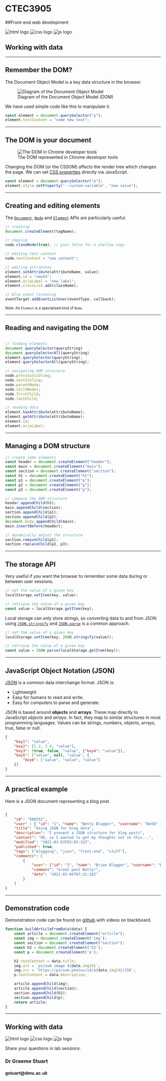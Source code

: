 # CTEC3905
##Front-end web development

<div class="flex-center intro">
  <img src="images/html.svg" alt="html logo">
  <img src="images/css.svg" alt="css logo">
  <img src="images/js.svg" alt="js logo">
</div>

## Working with data

-----


## Remember the DOM?

The Document Object Model is a key data structure in the browser.

<figure>
	<img src="images/DOM.svg" alt="Diagram of the Document Object Model">
	<figcaption>Diagram of the Document Object Model (DOM)</figcaption>
</figure>

We have used simple code like this to manipulate it.

```js
const element = document.querySelector("p");
element.textContent = "some new text";
```

-----

## The DOM is your document

<figure>
	<img src="images/elements.png" alt="The DOM in Chrome developer tools">
	<figcaption>The DOM represented in Chrome developer tools</figcaption>
</figure>

Changing the DOM (or the CSSOM) affects the render tree which changes the page.
We can set [CSS properties](https://developer.mozilla.org/en-US/docs/Web/CSS/CSS_Properties_Reference) directly via JavaScript.

```js
const element = document.querySelector("p");
element.style.setProperty('--custom-variable', "new value");
```

-----

## Creating and editing elements

The [`Document`](https://developer.mozilla.org/en-US/docs/Web/API/Document), [`Node`](https://developer.mozilla.org/en-US/docs/Web/API/Node) and [`Element`](https://developer.mozilla.org/en-US/docs/Web/API/Element) APIs are particularly useful.

```js
// creating
document.createElement(tagName);

// copying
node.cloneNode(true); // pass false for a shallow copy

// editing text content
node.textContent = "new content";

// editing attributes
element.setAttribute(attributeName, value);
element.id = "newId";
element.ariaLabel = "new label";
element.classList.add(className);

// Also event listening
eventTarget.addEventListener(eventType, callback);
```

<small>Note: An <code>Element</code> is a specialised kind of <code>Node</code>.</small>

-----

## Reading and navigating the DOM



```js

// finding elements
document.querySelector(queryString)
document.querySelectorAll(queryString)
element.querySelector(queryString);
element.querySelectorAll(queryString);

// navigating DOM structure
node.previousSibling;
node.nextSibling;
node.parentNode;
node.childNodes;
node.firstChild;
node.lastChild;

// reading data
element.hasAttribute(attributeName);
element.getAttribute(attributeName);
element.id;
element.ariaLabel;
```

-----

## Managing a DOM structure

```js
// create some elements
const header = document.createElement("header");
const main = document.createElement("main");
const section = document.createElement("section");
const h1 = document.createElement("h1");
const p1 = document.createElement("p");
const p2 = document.createElement("p");
const p3 = document.createElement("p");

// compose the DOM structure
header.appendChild(h1);
main.appendChild(section);
section.appendChild(p1);
section.appendChild(p2);
document.body.appendChild(main);
main.insertBefore(header);

// dynamically adjust the structure
section.removeChild(p1);
section.replaceChild(p2, p3);
```

-----

## The storage API

Very useful if you want the browser to remember some data during or between user sessions.

```js
// set the value of a given key
localStorage.setItem(key, value);

// retrieve the value of a given key
const value = localStorage.getItem(key);
```

Local storage can only store strings, so converting data to and from JSON using [`JSON.stringify`](https://developer.mozilla.org/en-US/docs/Web/JavaScript/Reference/Global_Objects/JSON/stringify) and [`JSON.parse`](https://developer.mozilla.org/en-US/docs/Web/JavaScript/Reference/Global_Objects/JSON/parse) is a common approach.

```js
// set the value of a given key
localStorage.setItem(key, JSON.stringify(value));

// retrieve the value of a given key
const value = JSON.parse(localStorage.getItem(key));
```

-----

## JavaScript Object Notation (JSON)

[JSON](https://www.json.org/) is a common data interchange format.
JSON is:

- Lightweight
- Easy for humans to read and write.
- Easy for computers to parse and generate.

JSON is based around **objects** and **arrays**.
These map directly to JavaScript *objects* and *arrays*.
In fact, they map to similar structures in most programming languages.
Values can be strings, numbers, objects, arrays, true, false or null.

```json
{
	"key1": "value",
	"key2": [1.2, 3.4, "value"],
	"key3": [true, false, "value", {"key4": "value"}],
	"key5": ["value", null, "value", {
		"key6": ["value", "value", "value"]
	}]
}

```

-----

## A practical example

Here is a JSON document representing a blog post.

```json

{
	"id": "508252",
	"user" : { "id": "1", "name": "Betty Blogger", "username": "BetB" },
	"title": "Using JSON for blog data",
	"description": "I present a JSON structure for blog posts",
	"content": "OK, so I wanted to get my thoughts out on this...",
	"modified": "2021-03-03T03:03:33Z",
	"published": true,
	"tags": ["blogging", "json", "front-end", "stuff"],
	"comments": [
		{
			"user": {"id": "2", "name": "Brian Blogger", "username": "BriB"},
			"comment": "Great post Betty!",
			"date": "2021-03-04T07:21:18Z"
		}
	]
}

```
-----

## Demonstration code

Demonstration code can be found on [github](https://github.com/CTEC3905-2022/data-demo) with videos on blackboard.

```js
function buildArticleFromData(data) {
	const article = document.createElement("article");
	const img = document.createElement('img');
	const section = document.createElement("section");
	const h2 = document.createElement('h2');
	const p = document.createElement('p');

	h2.textContent = data.title;
	img.alt = `picsum image ${data.imgId}`;
	img.src = `https://picsum.photos/id/${data.imgId}/150`;
	p.textContent = data.description;

	article.appendChild(img);
	article.appendChild(section);
	section.appendChild(h2);
	section.appendChild(p);
	return article;
}

```

-----

<div class="center hero">
  <h2>Working with data</h2>

  <div class="flex-center intro">
    <img src="images/html.svg" alt="html logo">
    <img src="images/css.svg" alt="css logo">
    <img src="images/js.svg" alt="js logo">
  </div>

  <p>Share your questions in lab sessions.</p>
  <h3>Dr Graeme Stuart</h3>
  <h4>gstuart@dmu.ac.uk</h4>
</div>
